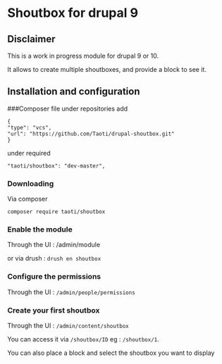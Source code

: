# Shoutbox for drupal 9
## Disclaimer
This is a work in progress module for drupal 9 or 10.

It allows to create multiple shoutboxes, and provide a block to see it.

## Installation and configuration

###Composer file
under repositories add
```
{
"type": "vcs",
"url": "https://github.com/Taoti/drupal-shoutbox.git"
}
```

under required
```
"taoti/shoutbox": "dev-master",
```

### Downloading
Via composer 
```
composer require taoti/shoutbox
```

### Enable the module
Through the UI : /admin/module

or via drush : `drush en shoutbox`

### Configure the permissions
Through the UI : `/admin/people/permissions`

### Create your first shoutbox
Through the UI : `/admin/content/shoutbox`

You can access it via `/shoutbox/ID` eg : `/shoutbox/1`.

You can also place a block and select the shoutbox you want to display
